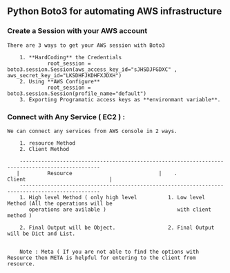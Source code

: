 ## Python Boto3 for automating AWS infrastructure


### Create a Session with your AWS account

    There are 3 ways to get your AWS session with Boto3
    
        1. **HardCoding** the Credentials
                 root_session = boto3.session.Session(aws_access_key_id="sJHSDJFGDXC" , aws_secret_key_id="LKSDHFJKDHFXJDXH")
        2. Using **AWS Configure**
                 root_session = boto3.session.Session(profile_name="default")
        3. Exporting Programatic access keys as **environmant variable**.
        
### Connect with Any Service ( EC2 ) :

    We can connect any services from AWS console in 2 ways.
    
        1. resource Method
        2. Client Method
        
        ------------------------------------------------------------------------------------------------                                                                                               
       |         Resource                            |    .            Client                           |
        ------------------------------------------------------------------------------------------------
        1. High level Method ( only high level          1. Low level Method (All the operations will be
           operations are avilable )                       with client method )
        
        2. Final Output will be Object.                 2. Final Output will be Dict and List.
        
        
        Note : Meta ( If you are not able to find the options with Resource then META is helpful for entering to the client from resource.
